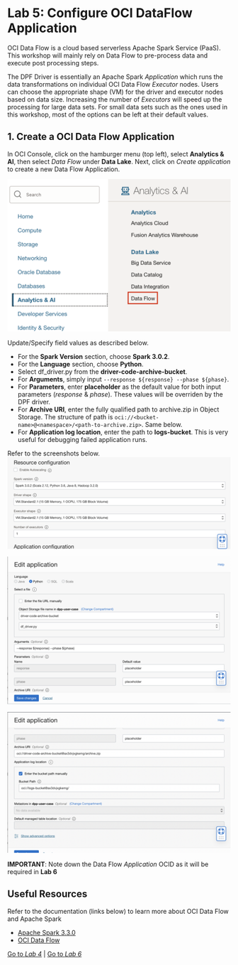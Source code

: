 Lab 5: Configure OCI DataFlow Application
===

OCI Data Flow is a cloud based serverless Apache Spark Service (PaaS). This workshop will mainly rely on Data Flow to pre-process data and execute post processing steps.

The DPF Driver is essentially an Apache Spark *Application* which runs the data transformations on individual OCI Data Flow *Executor* nodes. Users can choose the appropriate shape (VM) for the driver and executor nodes based on data size. Increasing the number of *Executors* will speed up the processing for large data sets. For small data sets such as the ones used in this workshop, most of the options can be left at their default values.

## 1. Create a OCI Data Flow Application

In OCI Console, click on the hamburger menu (top left), select **Analytics & AI**, then select *Data Flow* under **Data Lake**. Next, click on *Create application* to create a new Data Flow Application.

![](./images/Set-DF4.png)

Update/Specify field values as described below.

*   For the **Spark Version** section, choose **Spark 3.0.2**.
*   For the **Language** section, choose **Python**.
*   Select df_driver.py from the **driver-code-archive-bucket**.
*   For **Arguments**, simply input `--response ${response} --phase ${phase}`.
*   For **Parameters**, enter **placeholder** as the default value for both input parameters (*response* & *phase*). These values will be overriden by the DPF driver.
*   For **Archive URI**, enter the fully qualified path to archive.zip in Object Storage. The structure of path is `oci://<bucket-name>@<namespace>/<path-to-archive.zip>`. Same below.
*   For **Application log location**, enter the path to **logs-bucket**. This is very useful for debugging failed application runs.

Refer to the screenshots below.
![](./images/Set-DF3.png)

![](./images/Set-DF1.png)

![](./images/Set-DF2.png)

**IMPORTANT**: Note down the Data Flow *Application* OCID as it will be required in **Lab 6**

## Useful Resources
Refer to the documentation (links below) to learn more about OCI Data Flow and Apache Spark

- [Apache Spark 3.3.0](https://spark.apache.org/docs/latest/)
- [OCI Data Flow](https://docs.oracle.com/en-us/iaas/data-flow/using/dfs_getting_started.htm)

[Go to *Lab 4*](#prev) | [Go to *Lab 6*](#next)
